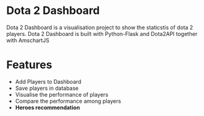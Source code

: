 # Dota 2 Dashboard

Dota 2 Dashboard is a visualisation project to show the staticstis of dota 2 players. Dota 2 Dashboard is built with Python-Flask and Dota2API together with AmschartJS 

# Features
- Add Players to Dashboard
- Save players in database
- Visualise the performance of players
- Compare the performance among players
- **Heroes recommendation**
